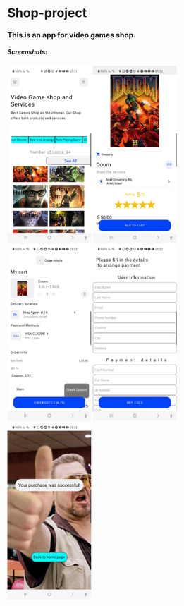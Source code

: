 # Shop-project
<h3>This is an app for video games shop.</h3>
<h5>Screenshots:</h5>
<div>
  <img src="Shop/assets/screenshots/ShopHomeScreen.jpg" alt="drawing" width="190"/>
  <img src="Shop/assets/screenshots/ShopProductInfo.jpg" alt="drawing" width="190"/>
  <img src="Shop/assets/screenshots/ShopMyCart.jpg" alt="drawing" width="190"/>
  <img src="Shop/assets/screenshots/ShopPayment.jpg" alt="drawing" width="190"/>
  <img src="Shop/assets/screenshots/ShopSuccess.jpg" alt="drawing" width="190"/>
</div>
